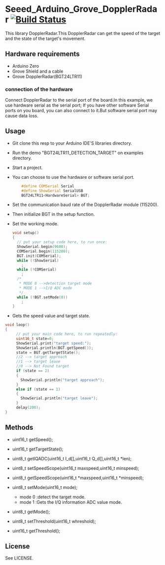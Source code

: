 # Seeed_Arduino_Grove_DopplerRadar  [![Build Status](https://travis-ci.com/Seeed-Studio/Seeed_Arduino_DopplerRadar.svg?branch=master)](https://travis-ci.com/Seeed-Studio/Seeed_Arduino_DopplerRadar)

This library  DopplerRadar.This DopplerRadar can get the speed of the target and the state of the target's movement.

## Hardware requirements

- Arduino Zero
- Grove Shield and a cable
- Grove DopplerRadar(BGT24LTR11)

### connection of the hardware


Connect DopplerRadar to the serial port of the board.In this example, we use hardware serial as the serial port; If you have other software Serial ports on you board, you can also connect to it.But software serial port may cause data loss.

## Usage

- Git clone this resp to your Arduino IDE'S libraries directory.

- Run the demo "BGT24LTR11_DETECTION_TARGET" on examples directory.

- Start a project.  

- You can choose to use the hardware or software serial port.
  ```c++
      #define COMSerial Serial
      #define ShowSerial SerialUSB
      BGT24LTR11<HardwareSerial> BGT;
  ```

- Set the communication baud rate of the DopplerRadar module (115200).

- Then initialize BGT in the setup function.

- Set the working mode.
  ```c++
  void setup()
  {
    // put your setup code here, to run once:
    ShowSerial.begin(9600);
    COMSerial.begin(115200);
    BGT.init(COMSerial);
    while (!ShowSerial)
      ;
    while (!COMSerial)
      ;
    /*
     * MODE 0 -->detection target mode
     * MODE 1 -->I/Q ADC mode
     */
    while (!BGT.setMode(0))
      ;
  }

  ```
- Gets the speed value and target state.
```c++
void loop()
{
	 // put your main code here, to run repeatedly:
	 uint16_t state=0;
	 ShowSerial.print("target speed:");
	 ShowSerial.println(BGT.getSpeed());
	 state = BGT.getTargetState();
	 //2 --> target approach
	 //1 --> target leave
	 //0 --> Not Found target
	 if (state == 2)
	 {
	   ShowSerial.println("target approach");
	 }
	 else if (state == 1)
	 {
	   ShowSerial.println("target leave");
	 }
	 delay(200);
}

 ```

## Methods

- uint16_t getSpeed();

- uint16_t getTargetState();

- uint8_t getIQADC(uint16_t I_d[],uint16_t Q_d[],uint16_t *len);

- uint8_t setSpeedScope(uint16_t maxspeed,uint16_t minspeed);

- uint8_t getSpeedScope(uint16_t *maxspeed,uint16_t *minspeed);

- uint8_t setMode(uint16_t mode);
	- mode 0 :detect the target mode.
	- mode 1 :Gets the I/Q information ADC value mode.


- uint8_t getMode();

- uint8_t setThreshold(uint16_t whreshold);

- uint16_t getThreshold();

## License

See LICENSE.
